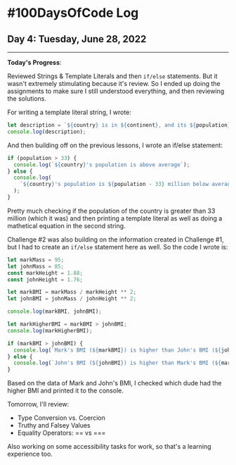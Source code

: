 # #100DaysOfCode Log

## Day 4: Tuesday, June 28, 2022

<hr>

**Today's Progress**:

Reviewed Strings & Template Literals and then `if/else` statements. But it wasn't extremely stimulating because it's review. So I ended up doing the assignments to make sure I still understood everything, and then reviewing the solutions.

For writing a template literal string, I wrote:

```javascript
let description = `${country} is in ${continent}, and its ${population} million people speak ${language}`;
console.log(description);
```

And then building off on the previous lessons, I wrote an if/else statement:

```javascript
if (population > 33) {
  console.log(`${country}'s population is above average`);
} else {
  console.log(
    `${country}'s population is ${population - 33} million below average`
  );
}
```

Pretty much checking if the population of the country is greater than 33 million (which it was) and then printing a template literal as well as doing a mathetical equation in the second string.

Challenge #2 was also building on the information created in Challenge #1, but I had to create an `if/else` statement here as well. So the code I wrote is:

```javascript
let markMass = 95;
let johnMass = 85;
const markHeight = 1.88;
const johnHeight = 1.76;

let markBMI = markMass / markHeight ** 2;
let johnBMI = johnMass / johnHeight ** 2;

console.log(markBMI, johnBMI);

let markHigherBMI = markBMI > johnBMI;
console.log(markHigherBMI);

if (markBMI > johnBMI) {
  console.log(`Mark's BMI (${markBMI}) is higher than John's BMI (${johnBMI})`);
} else {
  console.log(`John's BMI (${johnBMI}) is higher than Mark's BMI (${markBMI})`);
}
```

Based on the data of Mark and John's BMI, I checked which dude had the higher BMI and printed it to the console.

Tomorrow, I'll review:

- Type Conversion vs. Coercion
- Truthy and Falsey Values
- Equality Operators: == vs ===

Also working on some accessibility tasks for work, so that's a learning experience too.
